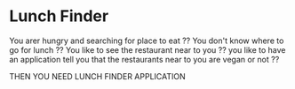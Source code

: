 # Lunch Finder
You arer hungry and searching for place to eat ??
You don't know where to go for lunch ??
You like to see the restaurant near to you ??
you like to have an application tell you that the restaurants near to you are vegan or not ??

THEN YOU NEED LUNCH FINDER APPLICATION
